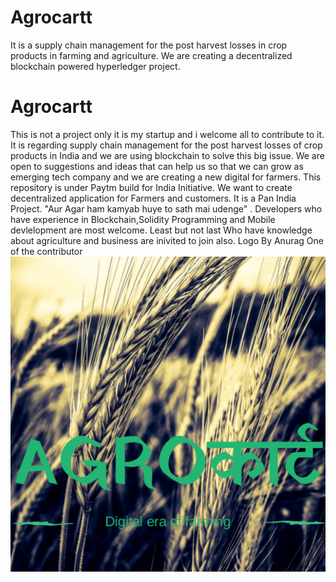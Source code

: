 # Agrocartt
It is a supply chain management for the post harvest losses in crop products in farming and agriculture. We are creating a decentralized blockchain powered hyperledger project. 
# Agrocartt
This is not a project only it is my startup and i welcome all to contribute to it. It is regarding supply chain management for the post harvest losses of crop products in India and we are using blockchain to solve this big issue. We are open to suggestions and ideas that can help us so that we can grow as emerging tech company and we are creating a new digital for farmers. This repository is under Paytm build for India Initiative. We want to create decentralized application for Farmers and customers. It is a Pan India Project. "Aur Agar ham kamyab huye to sath mai udenge" . Developers who have experience in Blockchain,Solidity Programming and Mobile devlelopment are most welcome. Least but not last Who have knowledge about agriculture and business are inivited to join also. 
Logo By Anurag One of the contributor 
![](logo/agro.png)
